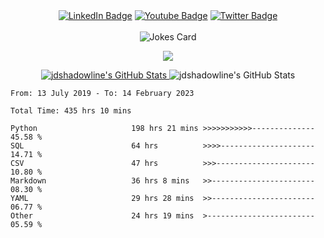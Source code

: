 <div id="header" align="center">
<div id="badges">
  <a href="your-URL">
  <img src="https://img.shields.io/badge/LinkedIn-blue?style=for-the-badge&logo=linkedin&logoColor=white" alt="LinkedIn Badge"/></a>
    <a href="your-URL">
  <img src="https://img.shields.io/badge/YouTube-red?style=for-the-badge&logo=youtube&logoColor=white" alt="Youtube Badge"/></a>
      <a href="your-URL">
  <img src="https://img.shields.io/badge/Twitter-blue?style=for-the-badge&logo=twitter&logoColor=white" alt="Twitter Badge"/></a><br>
  <img src="https://komarev.com/ghpvc/?username=jdshadowline&style=flat-square&color=blue" alt=""/><br><br>
  <img src="https://readme-jokes.vercel.app/api" alt="Jokes Card" />
</div>
  </div>

<p align="center">
  <a href="https://skillicons.dev">
    <img src="https://skillicons.dev/icons?i=py,docker,git,github,grafana,cloudflare,flutter,html,instagram,jenkins,linux,md,ps,raspberrypi,selenium,twitter,vscode&theme=dark&perline=5" />
  </a>
</p>

<div id="cards" align="center">
  <a href="https://awesome-github-stats.azurewebsites.net/index.html??cardType=github&theme=dracula">    <img  alt="jdshadowline's GitHub Stats" src="https://awesome-github-stats.azurewebsites.net/user-stats/jdshadowline?cardType=github&theme=dracula" />  </a>
  <img alt="jdshadowline's GitHub Stats" src="https://streak-stats.demolab.com?user=jdshadowline&theme=dracula" /> 

 </div>
 
 
<!--START_SECTION:waka-->

```text
From: 13 July 2019 - To: 14 February 2023

Total Time: 435 hrs 10 mins

Python                     198 hrs 21 mins >>>>>>>>>>>--------------   45.58 %
SQL                        64 hrs          >>>>---------------------   14.71 %
CSV                        47 hrs          >>>----------------------   10.80 %
Markdown                   36 hrs 8 mins   >>-----------------------   08.30 %
YAML                       29 hrs 28 mins  >>-----------------------   06.77 %
Other                      24 hrs 19 mins  >------------------------   05.59 %
```

<!--END_SECTION:waka-->

